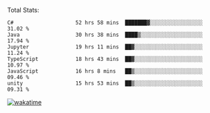 Total Stats:
<!--START_SECTION:waka-->

```text
C#                    52 hrs 58 mins  ███████▓░░░░░░░░░░░░░░░░░   31.02 %
Java                  30 hrs 38 mins  ████▒░░░░░░░░░░░░░░░░░░░░   17.94 %
Jupyter               19 hrs 11 mins  ██▓░░░░░░░░░░░░░░░░░░░░░░   11.24 %
TypeScript            18 hrs 43 mins  ██▓░░░░░░░░░░░░░░░░░░░░░░   10.97 %
JavaScript            16 hrs 8 mins   ██▒░░░░░░░░░░░░░░░░░░░░░░   09.46 %
unity                 15 hrs 53 mins  ██▒░░░░░░░░░░░░░░░░░░░░░░   09.31 %
```

<!--END_SECTION:waka-->

[![wakatime](https://wakatime.com/badge/user/d6a1e036-2153-43d6-9604-0dce67457b7f.svg)](https://wakatime.com/@d6a1e036-2153-43d6-9604-0dce67457b7f)
